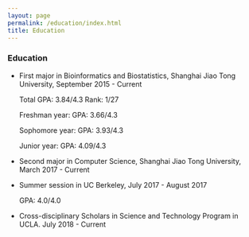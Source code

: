 ```yaml
---
layout: page
permalink: /education/index.html
title: Education
---
```


### Education
- First major in Bioinformatics and Biostatistics, Shanghai Jiao Tong University, September 2015 - Current


  Total GPA: 3.84/4.3 Rank: 1/27

  Freshman year: GPA: 3.66/4.3

  Sophomore year: GPA: 3.93/4.3

  Junior year: GPA: 4.09/4.3


- Second major in Computer Science, Shanghai Jiao Tong University, March 2017 - Current 


- Summer session in UC Berkeley, July 2017 - August 2017


  GPA: 4.0/4.0

- Cross-disciplinary Scholars in Science and Technology Program in UCLA. July 2018 - Current
